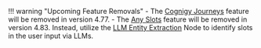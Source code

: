 !!! warning "Upcoming Feature Removals"
    - The [Cognigy Journeys](https://docs.cognigy.com/ai/resources/agents/journeys/) feature will be removed in version 4.77.
    - The [Any Slots](https://docs.cognigy.com/ai/nlu/slot-mapping/any-slots/) feature will be removed in version 4.83. Instead, utilize the [LLM Entity Extraction](https://docs.cognigy.com/ai/nodes/other-nodes/llm-entity-extract/) Node to identify slots in the user input via LLMs.